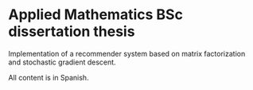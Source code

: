# Applied Mathematics BSc dissertation thesis

Implementation of a recommender system based on matrix factorization and stochastic gradient descent.

All content is in Spanish.
